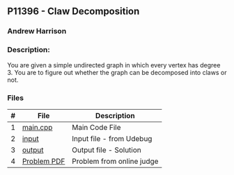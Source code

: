 ## P11396 - Claw Decomposition
### Andrew Harrison
### Description:

You are given a simple undirected graph in which every vertex has degree 3. You are to
figure out whether the graph can be decomposed into claws or not.

### Files

|   #   | File                       | Description                                                |
| :---: | -------------------------- | ---------------------------------------------------------- |
|   1   | [main.cpp](./main.cpp)     | Main Code File                                             |
|   2   | [input](./input.txt)       | Input file - from Udebug                                   |
|   3   | [output](./output.txt)     | Output file - Solution                                     |
|   4   | [Problem PDF](./11396.pdf) | Problem from online judge                                  |
